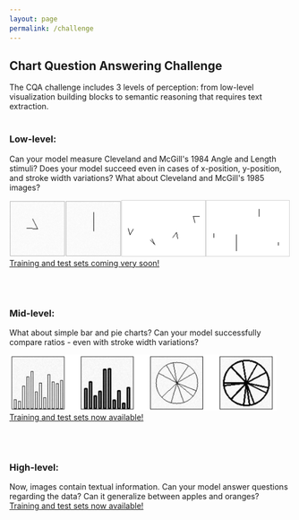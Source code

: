 ```yaml
---
layout: page
permalink: /challenge
---
```


<h2>Chart Question Answering Challenge</h2>

The CQA challenge includes 3 levels of perception: from  low-level visualization building blocks to semantic reasoning that requires text extraction.<br><br>

<h3>Low-level:</h3> Can your model measure Cleveland and McGill's 1984 Angle and Length stimuli? Does your model succeed even in cases of x-position, y-position, and stroke width variations? What about Cleveland and McGill's 1985 images?

<img src='gfx/angle.png' style='height:100px'><img src='gfx/length.png' style='height:100px'><img src='gfx/4angle.png' style='height:99px;border:1px solid lightgray;'><img src='gfx/4length.png' style='height:99px;border:1px solid lightgray;'><br>
<a href="https://drive.google.com/file/d/1X1o8Mkn3t4rnZvAnUWABJMhByG8GFNc8/view?usp=sharing" target="_blank" class='lightgray'>Training and test sets coming very soon!</a>

<br><br>

<h3>Mid-level:</h3> What about simple bar and pie charts? Can your model successfully compare ratios - even with stroke width variations?

<img src='gfx/midlevel.png' style='height:100px'><br>
<a href="https://drive.google.com/file/d/1o6EMJjpiLnvVzftOB_FJlzYid-QbJI6N/view?usp=sharing" target="_blank" class='lightgray'>Training and test sets now available!</a>

<br><br>

<h3>High-level:</h3> Now, images contain textual information. Can your model answer questions regarding the data? Can it generalize between apples and oranges? 

<br>
<a href="https://drive.google.com/file/d/1zyqj6M5ug-57ohxmgTogCMrxb33_7w8x/view?usp=sharing" target="_blank" class='lightgray'>Training and test sets now available!</a>
